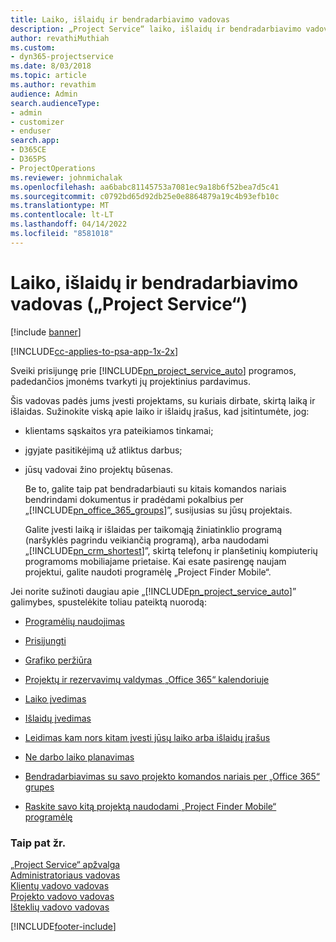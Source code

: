 ```yaml
---
title: Laiko, išlaidų ir bendradarbiavimo vadovas
description: „Project Service“ laiko, išlaidų ir bendradarbiavimo vadovas
author: revathiMuthiah
ms.custom:
- dyn365-projectservice
ms.date: 8/03/2018
ms.topic: article
ms.author: revathim
audience: Admin
search.audienceType:
- admin
- customizer
- enduser
search.app:
- D365CE
- D365PS
- ProjectOperations
ms.reviewer: johnmichalak
ms.openlocfilehash: aa6babc81145753a7081ec9a18b6f52bea7d5c41
ms.sourcegitcommit: c0792bd65d92db25e0e8864879a19c4b93efb10c
ms.translationtype: MT
ms.contentlocale: lt-LT
ms.lasthandoff: 04/14/2022
ms.locfileid: "8581018"
---
```

# <a name="time-expense-and-collaboration-guide-project-service"></a>Laiko, išlaidų ir bendradarbiavimo vadovas („Project Service“)

[!include [banner](../includes/psa-now-project-operations.md)]

[!INCLUDE[cc-applies-to-psa-app-1x-2x](../includes/cc-applies-to-psa-app-1x-2x.md)]

Sveiki prisijungę prie [!INCLUDE[pn_project_service_auto](../includes/pn-project-service-auto.md)] programos, padedančios įmonėms tvarkyti jų projektinius pardavimus. 
  
 Šis vadovas padės jums įvesti projektams, su kuriais dirbate, skirtą laiką ir išlaidas. Sužinokite viską apie laiko ir išlaidų įrašus, kad įsitintumėte, jog:  
  
- klientams sąskaitos yra pateikiamos tinkamai;  
  
- įgyjate pasitikėjimą už atliktus darbus;  
  
- jūsų vadovai žino projektų būsenas.  
  
  Be to, galite taip pat bendradarbiauti su kitais komandos nariais bendrindami dokumentus ir pradėdami pokalbius per „[!INCLUDE[pn_office_365_groups](../includes/pn-office-365-groups.md)]”, susijusias su jūsų projektais.  
  
  Galite įvesti laiką ir išlaidas per taikomąją žiniatinklio programą (naršyklės pagrindu veikiančią programą), arba naudodami „[!INCLUDE[pn_crm_shortest](../includes/pn-crm-shortest.md)]”, skirtą telefonų ir planšetinių kompiuterių programoms mobiliajame prietaise. Kai esate pasirengę naujam projektui, galite naudoti programėlę „Project Finder Mobile“.  
  
Jei norite sužinoti daugiau apie „[!INCLUDE[pn_project_service_auto](../includes/pn-project-service-auto.md)]” galimybes, spustelėkite toliau pateiktą nuorodą:  
  
-   [Programėlių naudojimas](../psa/get-apps.md)  
  
-   [Prisijungti](../psa/sign-in.md)  
  
-   [Grafiko peržiūra](../psa/view-schedule.md)  
  
-   [Projektų ir rezervavimų valdymas „Office 365“ kalendoriuje](../psa/manage-project-bookings-office-365-calendar.md)  
  
-   [Laiko įvedimas](../psa/enter-time.md)  
  
-   [Išlaidų įvedimas](../psa/enter-expenses.md)  
  
-   [Leidimas kam nors kitam įvesti jūsų laiko arba išlaidų įrašus](../psa/allow-someone-else-enter-time-entry-expense.md)  
  
-   [Ne darbo laiko planavimas](../psa/schedule-time-off.md)  
  
-   [Bendradarbiavimas su savo projekto komandos nariais per „Office 365“ grupes](../psa/collaborate-project-team-members-office-365-groups.md)  
  
-   [Raskite savo kitą projektą naudodami „Project Finder Mobile“ programėlę](../psa/find-next-project-finder-mobile-app.md)  
  
### <a name="see-also"></a>Taip pat žr.  
 [„Project Service“ apžvalga](../psa/overview.md)   
 [Administratoriaus vadovas](../psa/admin-guide.md)   
 [Klientų vadovo vadovas](../psa/account-manager-guide.md)   
 [Projekto vadovo vadovas](../psa/project-manager-guide.md)   
 [Išteklių vadovo vadovas](../psa/resource-manager-guide.md)   


[!INCLUDE[footer-include](../includes/footer-banner.md)]
